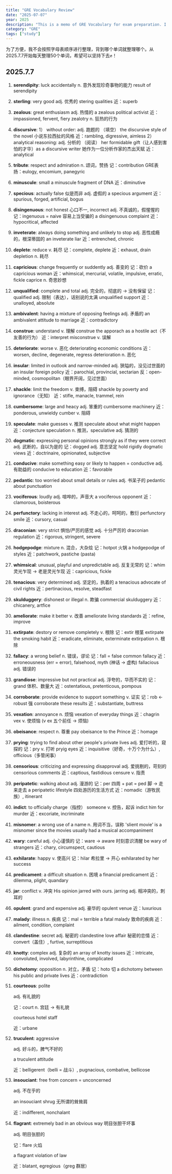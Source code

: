 ```yaml
---
title: "GRE Vocabulary Review"
date: "2025-07-07"
year: 2025
description: "This is a memo of GRE Vocabulary for exam preparation. I'll keep updating this page for 50 words every day."
category: "GRE"
tags: ["study"]
---
```


为了方便，我不会按照字母表顺序进行整理，背到哪个单词就整理哪个。从2025.7.7开始每天整理50个单词，希望可以坚持下去✊！

## 2025.7.7

1. **serendipity**: luck accidentally
     n. 意外发现珍奇事物的能力
       result of serendipity

2. **sterling**: very good
     adj. 优秀的
       stering qualities
       近：superb

3. **zealous**: great enthusiasm
     adj. 热情的
       a zealous political activist
       近：impassioned, fervent, fiery
       zealotry n. 狂热的行为

4. **discursive**: 
     1） without order: adj. 跑题的 （填空）
       the discursive style of the novel 小说东拉西扯的风格
       近：rambling, digressive, aimless
       2）analytical reasoning: adj. 分析的 （阅读）
       her formidable gift（让人感到害怕的才华）as a discursive writer 她作为一位分析作家的杰出天赋
       近：analytical

5. **tribute**: respect and admiration
     n. 颂词，赞扬
       记：contribution
       GRE表扬：eulogy, encomium, panegyric

6. **minuscule**: small
     a minuscule fragment of DNA
       近：diminutive

7. **specious**: actually false 似是而非
     adj. 虚假的
       a specious argument
       近：spurious, forged, artificial, bogus

8. **disingenuous**: not honest 心口不一, incorrect
     adj. 不真诚的，假惺惺的
       记：ingenuous = naive 容易上当受骗的
       a disingenuous complaint
       近：hypocritical, affected

9. **inveterate**: always doing something and unlikely to stop
     adj. 恶性成瘾的，根深蒂固的
       an inveterate liar
       近：entrenched, chronic

10. **deplete**: reduce
     v. 耗尽
     记：complete, deplete
     近：exhaust, drain
     depletion n. 耗尽

11. **capricious**: change frequently or suddently
      adj. 善变的
      记：砍价
      a capricious woman
      近：whimsical, mercurial, volatile, impulsive, erratic, fickle
      caprice n. 奇思妙想

12. **unqualified**: complete and total
      adj. 完全的，彻底的 -> 没有保留
      记：qualified adj. 限制（表达），话别说的太满
      unqualified support
      近：unalloyed, absolute

13. **ambivalent**: having a mixture of opposing feelings
      adj. 矛盾的
      an ambivalent attitude to marriage
      近：contradictory

14. **construe**: understand
      v. 理解
      construe the apporach as a hostile act（不友善的行为）
      近：interpret
      misconstrue v. 误解

15. **deteriorate**: worse
      v. 恶化
      deteriorating economic conditions
      近：worsen, decline, degenerate, regress
      deterioration n. 恶化

16. **insular**: limited in outlook and narrow-minded
      adj. 狭隘的，没见过世面的
      an insular foreign policy
      近：parochial, provincial, sectarian
      反：open-minded, cosmopolitan（眼界开阔，见过世面）

17. **shackle**: limit the freedom
      v. 束缚，阻碍
      shackle by poverty and ignorance（无知）
      近：stifle, manacle, trammel, rein

18. **cumbersome**: large and heacy
      adj. 笨重的
      cumbersome machinery
      近：ponderous, unwieldy
      cumber v. 阻碍

19. **speculate**: make guesses
      v. 推测
      speculate about what might happen
      近：conjecture
      speculation n. 推测，speculative adj. 猜测的

20. **dogmatic**: expressing personal opinions strongly as if they were correct
      adj. 武断的，自以为是的
      记：dogged adj. 意志坚定
      hold rigidly dogmatic views
      近：doctrinaire, opinionated, subjective

21. **conducive**: make something easy or likely to happen = conductive
      adj. 有助益的
      conducive to education
      近：favorable

22. **pedantic**: too worried about small details or rules
      adj. 书呆子的
      pedantic about punctuation

23. **vociferous**: loudly
      adj. 喧哗的，声音大
      a vociferous opponent
      近：clamorous, boisterous

24. **perfunctory**: lacking in interest
      adj. 不走心的，呵呵的，敷衍
      perfunctory smile
      近：cursory, casual

25. **draconian**: very strict 惧怕/严厉的感觉
      adj. 十分严厉的
      draconian regulation
      近：rigorous, stringent, severe

26. **hodgepodge**: mixture
      n. 混合，大杂烩
      记：hotpot 火锅
      a hodgepodge of styles
      近：patchwork, pastiche (pasta)

27. **whimsical**: unusual, playful and unpredictable
      adj. 反复无常的
      记：whim 灵光乍现 -> 老是灵光乍现
      近：capricious, fickle

28. **tenacious**: very determined
      adj. 坚定的，执着的
      a tenacious advocate of civil rights
      近：pertinacious, resolve, steadfast

29. **skulduggery**: dishonest or illegal
      n. 欺骗
      commercial skulduggery
      近：chicanery, artfice

30. **ameliorate**: make it better
      v. 改善
      ameliorate living standards
      近：refine, improve

31. **extirpate**: destory or remove completely
      v. 根除
      记：extir 根茎
      extirpate the smoking habit
      近：eradicate, eliminate, exterminate
      extirpation n. 根除

32. **fallacy**: a wrong belief
      n. 错误，谬论
      记：fall = false
      common fallacy
      近：erroneousness (err = error), falsehood, myth (神话 -> 虚构)
      fallacious adj. 错误的

33. **grandiose**: impressive but not practical
      adj. 浮夸的，华而不实的
      记：grand 体积、数量大
      近：ostentatious, pretenticous, pompous

34. **corroborate**: provide evidence to support something
      v. 证实
      记：rob <- robust 强
      corroborate these results
      近：substantiate, buttress

35. **vexation**: annoyance
      n. 烦恼
      vexation of everyday things
      近：chagrin
      vex v. 使烦恼 (v ex 五个前任 -> 烦恼)

36. **obeisance**: respect
      n. 尊重
      pay obeisance to the Prince
      近：homage

37. **prying**: trying to find about other people's private lives
      adj. 爱打听的，窥探的
      记：pry v. 打听
      pryig eyes
      近：inquisitive（好奇，十万个为什么）, officious（多管闲事）

38. **censorious**: criticizing and expressing disapproval
      adj. 爱挑剔的，苛刻的
      censorious comments
      近：captious, fastidious
      censure v. 指责

39. **peripatetic**: walking about
      adj. 漫游的
      记：per 四周 + pat = ped 脚 -> 走来走去
      a peripatetic lifestyle 四处游历的生活方式
      近：nomadic（游牧民族）, itinerant

40. **indict**: to officially charge（指控） someone
      v. 控告，起诉
      indict him for murder
      近：excoriate, incriminate

41. **misnomer**: a wrong use of a name
      n. 用词不当，误称
      'slient movie' is a misnomer since the movies usually had a musical accompaniment

42. **wary**: careful
      adj. 小心谨慎的
      记：ware -> aware 时刻意识清醒
      be wary of strangers
      近：chary, circumspect, cautious

43. **exhilarate**: happy
      v. 使高兴
      记：hilar 希拉里 -> 开心
      exhilarated by her success

44. **predicament**: a difficult situation
      n. 困境
      a financial predicament
      近：dilemma, plight, quandary

45. **jar**: conflict
      v. 冲突
      His opinion jarred with ours.
      jarring adj. 相冲突的，刺耳的

46. **opulent**: grand and expensive
      adj. 豪华的
      opulent venue 
      近：luxurious

47. **malady**: illness
      n. 疾病
      记：mal = terrible
      a fatal malady 致命的疾病
      近：ailment, condition, complaint

48. **clandestine**: secret
      adj. 秘密的
      clandestine love affair 秘密的恋情
      近：convert（盖住）, furtive, surreptitious

49. **knotty**: complex
      adj. 复杂的
      an array of knotty issues
      近：intricate, convoluted, involved, labyrinthine, complicated

50. **dichotomy**: opposition
      n. 对立，矛盾
      记：hoto 切
      a dichotomy between his public and private lives
      近：contradiction

51. **courteous**: polite

      adj. 有礼貌的

      记：court n. 宫廷 -> 有礼貌

      courteous hotel staff

      近：urbane

52. **truculent**: aggressive

      adj. 好斗的，脾气不好的

      a truculent attitude

      近：belligerent（belli = 战斗）, pugnacious, combative, bellicose

53. **insouciant**: free from concern = unconcerned

      adj. 不在乎的

      an insouciant shrug 无所谓的耸耸肩

      近：indifferent, nonchalant

54. **flagrant**: extremely bad in an obvious way 明目张胆干坏事

      adj. 明目张胆的

      记：flare 火焰

      a flagrant violation of law

      近：blatant, egregious（greg 群居）

      
